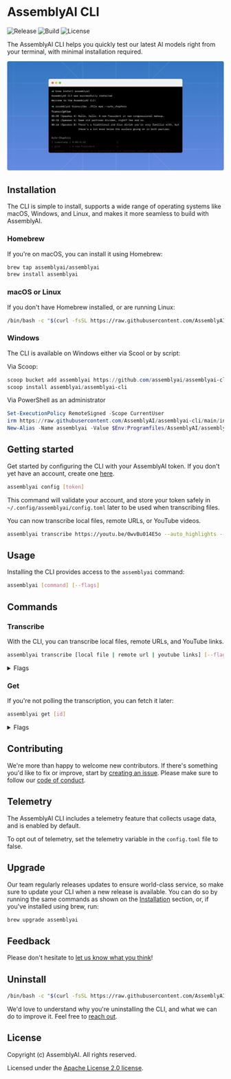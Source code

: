 # AssemblyAI CLI

![Release](https://img.shields.io/github/v/release/assemblyai/assemblyai-cli)
![Build](https://img.shields.io/github/workflow/status/assemblyai/assemblyai-cli/Release%20workflow)
![License](https://img.shields.io/github/license/assemblyai/assemblyai-cli)

The AssemblyAI CLI helps you quickly test our latest AI models right from your terminal, with minimal installation required.

![Thumbnail](./assets/thumbnail.png)

## Installation

The CLI is simple to install, supports a wide range of operating systems like macOS, Windows, and Linux, and makes it more seamless to build with AssemblyAI.

### Homebrew

If you're on macOS, you can install it using Homebrew:

```bash
brew tap assemblyai/assemblyai
brew install assemblyai
```

### macOS or Linux

If you don't have Homebrew installed, or are running Linux:

```bash
/bin/bash -c "$(curl -fsSL https://raw.githubusercontent.com/AssemblyAI/assemblyai-cli/main/install.sh)"
```

### Windows

The CLI is available on Windows either via Scool or by script:

Via Scoop:

```powershell
scoop bucket add assemblyai https://github.com/assemblyai/assemblyai-cli.git
scoop install assemblyai/assemblyai-cli
````

Via PowerShell as an administrator

```powershell
Set-ExecutionPolicy RemoteSigned -Scope CurrentUser
irm https://raw.githubusercontent.com/AssemblyAI/assemblyai-cli/main/install.ps1 | iex
New-Alias -Name assemblyai -Value $Env:Programfiles/AssemblyAI/assemblyai.exe
```

## Getting started

Get started by configuring the CLI with your AssemblyAI token. If you don't yet have an account, create one [here](https://app.assemblyai.com/).

```bash
assemblyai config [token]
```

This command will validate your account, and store your token safely in `~/.config/assemblyai/config.toml` later to be used when transcribing files.

You can now transcribe local files, remote URLs, or YouTube videos.

```bash
assemblyai transcribe https://youtu.be/0wvBu014E5o --auto_highlights --entity_detection
```

## Usage

Installing the CLI provides access to the `assemblyai` command:

```bash
assemblyai [command] [--flags]
```

## Commands

### Transcribe

With the CLI, you can transcribe local files, remote URLs, and YouTube links.

```bash
assemblyai transcribe [local file | remote url | youtube links] [--flags]
```

<details>
  <summary>Flags</summary>
  
  > **-j, --json**  
  > default: false  
  > example: `-j` or `--json`  
  > If true, the CLI will output the JSON.

> **-p, --poll**  
> default: true  
> example: `-p` or `--poll`  
> The CLI will poll the transcription every 3 seconds until it's complete.

> **-s, --auto_chapters**  
> default: false  
> example: `-s` or `--auto_chapters`  
> A "summary over time" for the audio file transcribed.

> **-a, --auto_highlights**  
> default: false  
> example: `-a` or `--auto_highlights`  
> Automatically detect important phrases and words in the text.

> **-c, --content_moderation**  
> default: false  
> example: `-c` or `--content_moderation`  
> Detect if sensitive content is spoken in the file.

> **-d, --dual_channel**  
> default: false  
> example: `-d` or `--dual_channel`  
> Enable dual channel

> **-e, --entity_detection**  
> default: false  
> example: `-e` or `--entity_detection`  
> Identify a wide range of entities that are spoken in the audio file.

> **-f, --format_text**  
> default: true  
> example: `-f=false` or `--format_text=false`  
> Enable text formatting

> **-u, --punctuate**  
> default: true  
> example: `-u=false` or `--punctuate=false`  
> Enable automatic punctuation

> **-r, --redact_pii**  
> default: false  
> example: `-r` or `--redact_pii`  
> Remove personally identifiable information from the transcription.

> **-i, --redact_pii_policies**  
> default: drug,number_sequence,person_name  
> example: `-i medical_process,nationality` or `--redact_pii_policies medical_process,nationality`  
> The list of PII policies to redact ([source](https://www.assemblyai.com/docs/audio-intelligence#pii-redaction)), comma-separated. Required if the redact_pii flag is true.

> **-x, --sentiment_analysis**  
> default: false  
> example: `-x` or `--sentiment_analysis`  
> Detect the sentiment of each sentence of speech spoken in the file.

> **-l, --speaker_labels**  
> default: true  
> example: `-l=false` or `--speaker_labels=false`  
> Automatically detect the number of speakers in the file.

> **-t, --topic_detection**  
> default: false  
> example: `-t` or `--topic_detection`  
> Label the topics that are spoken in the file.

> **-w, --webhook_url**  
> example: `--webhook_url "https://example.com/"`  
> Receive a webhook once your transcript is complete.

> **-b, --webhook_auth_header_name**  
> example: `--webhook_auth_header_name "Authorization"`  
> Containing the header's name which will be inserted into the webhook request.

> **-o, --webhook_auth_header_value**  
> example: `--webhook_auth_header_value "foo:bar"`  
> Receive a webhook once your transcript is complete.

> **-n, --language_detection**  
> default: false  
> example: `-n` or `--language_detection`  
> Automatic identify the dominant language that’s spoken in an audio file.
> [Here](https://www.assemblyai.com/docs/core-transcription#automatic-language-detection) you can view the ALD list for supported languages

> **-g, --language_code**  
> example: `-g es` or `--language_code es`  
> Manually specify the language of the speech in your audio file.
> Click [here](https://www.assemblyai.com/docs#supported-languages) to view all the supported languages

> **-m, --summarization**  
> default: false  
> example: `-m` or `--summarization`  
> Generate a single abstractive summary of the entire audio.

> **-y, --summary_type**
> default: bullets  
> example: `-y paragraph` or `--summary_type paragraph`  
> Type of summary generated.
> Click [here](https://www.assemblyai.com/docs/audio-intelligence#summarization) to view all the supported types

</details>

### Get

If you're not polling the transcription, you can fetch it later:

```bash
assemblyai get [id]
```

<details>
  <summary>Flags</summary>
  
  > **-j, --json**  
  > default: false  
  > example: `--json` or `--json=true`  
  > If true, the CLI will output the JSON.

> **-p, --poll**  
> default: true  
> example: `--poll=false`  
> The CLI will poll the transcription every 3 seconds until it's complete.

</details>

## Contributing

We're more than happy to welcome new contributors. If there's something you'd like to fix or improve, start by [creating an issue](https://github.com/AssemblyAI/assemblyai-cli/issues). Please make sure to follow our [code of conduct](https://github.com/AssemblyAI/assemblyai-cli/blob/main/CODE_OF_CONDUCT.md).

## Telemetry

The AssemblyAI CLI includes a telemetry feature that collects usage data, and is enabled by default.

To opt out of telemetry, set the telemetry variable in the `config.toml` file to false.

## Upgrade

Our team regularly releases updates to ensure world-class service, so make sure to update your CLI when a new release is available. You can do so by running the same commands as shown on the [Installation](#installation) section, or, if you've installed using brew, run:

```bash
brew upgrade assemblyai
```

## Feedback

Please don't hesitate to [let us know what you think](https://forms.gle/oQgktMWyL7xStH2J8)!

## Uninstall

```bash
/bin/bash -c "$(curl -fsSL https://raw.githubusercontent.com/AssemblyAI/assemblyai-cli/main/uninstall.sh)"
```

We'd love to understand why you're uninstalling the CLI, and what we can do to improve it. Feel free to [reach out](https://forms.gle/oQgktMWyL7xStH2J8).

## License

Copyright (c) AssemblyAI. All rights reserved.

Licensed under the [Apache License 2.0 license](https://github.com/AssemblyAI/assemblyai-cli/blob/main/LICENSE).
